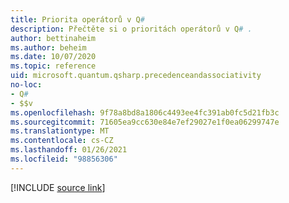```yaml
---
title: Priorita operátorů v Q#
description: Přečtěte si o prioritách operátorů v Q# .
author: bettinaheim
ms.author: beheim
ms.date: 10/07/2020
ms.topic: reference
uid: microsoft.quantum.qsharp.precedenceandassociativity
no-loc:
- Q#
- $$v
ms.openlocfilehash: 9f78a8bd8a1806c4493ee4fc391ab0fc5d21fb3c
ms.sourcegitcommit: 71605ea9cc630e84e7ef29027e1f0ea06299747e
ms.translationtype: MT
ms.contentlocale: cs-CZ
ms.lasthandoff: 01/26/2021
ms.locfileid: "98856306"
---
```

<!---
# Operator precedence in Q#
-->

[!INCLUDE [source link](~/includes/qsharp-language/Specifications/Language/3_Expressions/PrecedenceAndAssociativity.md)]

